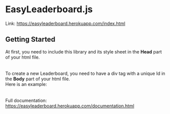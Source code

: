# EasyLeaderboard.js

Link: https://easyleaderboard.herokuapp.com/index.html

## Getting Started

At first, you need to include this library and its style sheet in the <strong>Head</strong> part of your html file. <br>
<code><script defer type="text/javascript" src='EasyLeaderboard.js'></script></code> <br>
<br>
To create a new Leaderboard, you need to have a div tag with a unique Id in the <strong>Body</strong> part of your html file. <br>
Here is an example: <br>
<code><script defer type="text/javascript" src='EasyLeaderboard.js'></script></code> <br>
<br>
Full documentation: https://easyleaderboard.herokuapp.com/documentation.html <br>
